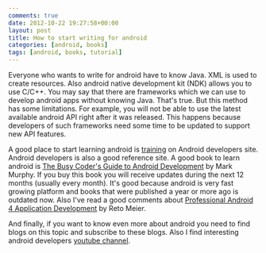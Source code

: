 ```yaml
---
comments: true
date: 2012-10-22 19:27:58+00:00
layout: post
title: How to start writing for android
categories: [android, books]
tags: [android, books, tutorial]
---
```


Everyone who wants to write for android have to know Java. XML is used to create resources. Also android native development kit (NDK) allows you to use C/C++. You may say that there are frameworks which we can use to develop android apps without knowing Java. That's true. But this method has some limitations. For example, you will not be able to use the latest available android API right after it was released. This happens because developers of such frameworks need some time to be updated to support new API features.

A good place to start learning android is [training](http://developer.android.com/training/index.html) on Android developers site. Android developers is also a good reference site. A good book to learn android is [The Busy Coder's Guide to Android Development](http://commonsware.com/) by Mark Murphy. If you buy this book you will receive updates during the next 12 months (usually every month). It's good because android is very fast growing platform and books that were published a year or more ago is outdated now. Also I've read a good comments about [Professional Android 4 Application Development](http://www.amazon.com/Professional-Android-Application-Development-Guides/dp/1118102274/) by Reto Meier.

And finally, if you want to know even more about android you need to find blogs on this topic and subscribe to these blogs. Also I find interesting android developers [youtube channel](http://www.youtube.com/user/androiddevelopers).
